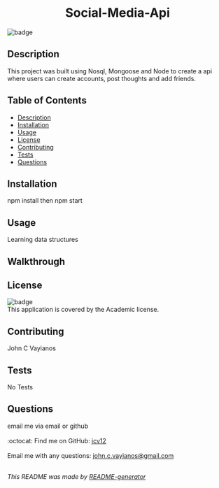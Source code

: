 <h1 align='center'>Social-Media-Api</h1>
    
  ![badge](https://img.shields.io/badge/license-Academic-brightgreen)<br />
    
  ## Description
  This project was built using Nosql, Mongoose and Node to create a api where users can create accounts, post thoughts and add friends.

  ## Table of Contents
  - [Description](#description)
  - [Installation](#installation)
  - [Usage](#usage)
  - [License](#license)
  - [Contributing](#contributing)
  - [Tests](#tests)
  - [Questions](#questions)

  ## Installation
  npm install then npm start

  ## Usage
  Learning data structures
  
  ## Walkthrough
  

  ## License
  ![badge](https://img.shields.io/badge/license-Academic-brightgreen)
  <br />
  This application is covered by the Academic license.

  ## Contributing
  John C Vayianos

  ## Tests
  No Tests

  ## Questions
  email me via email or github<br />
  <br />
  :octocat: Find me on GitHub: [jcv12](https://github.com/jcv12)<br />
  <br />
  Email me with any questions: john.c.vayianos@gmail.com<br /><br />

  _This README was made by [README-generator](https://github.com/jcv12/ReadMe-Generator)_
